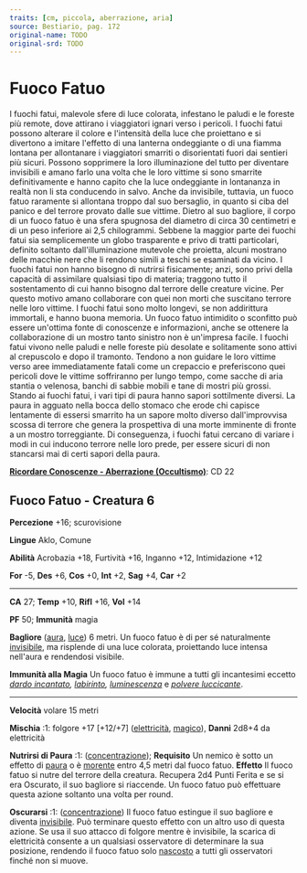 ```yaml
---
traits: [cm, piccola, aberrazione, aria]
source: Bestiario, pag. 172
original-name: TODO
original-srd: TODO
---
```


# Fuoco Fatuo

I fuochi fatui, malevole sfere di luce colorata, infestano le paludi e le
foreste più remote, dove attirano i viaggiatori ignari verso i pericoli. I
fuochi fatui possono alterare il colore e l'intensità della luce che proiettano
e si divertono a imitare l'effetto di una lanterna ondeggiante o di una fiamma
lontana per allontanare i viaggiatori smarriti o disorientati fuori dai sentieri
più sicuri. Possono sopprimere la loro illuminazione del tutto per diventare
invisibili e amano farlo una volta che le loro vittime si sono smarrite
definitivamente e hanno capito che la luce ondeggiante in lontananza in realtà
non li sta conducendo in salvo. Anche da invisibile, tuttavia, un fuoco fatuo
raramente si allontana troppo dal suo bersaglio, in quanto si ciba del panico e
del terrore provato dalle sue vittime. Dietro al suo bagliore, il corpo di un
fuoco fatuo è una sfera spugnosa del diametro di circa 30 centimetri e di un
peso inferiore ai 2,5 chilogrammi. Sebbene la maggior parte dei fuochi fatui sia
semplicemente un globo trasparente e privo di tratti particolari, definito
soltanto dall'illuminazione mutevole che proietta, alcuni mostrano delle macchie
nere che li rendono simili a teschi se esaminati da vicino. I fuochi fatui non
hanno bisogno di nutrirsi fisicamente; anzi, sono privi della capacità di
assimilare qualsiasi tipo di materia; traggono tutto il sostentamento di cui
hanno bisogno dal terrore delle creature vicine. Per questo motivo amano
collaborare con quei non morti che suscitano terrore nelle loro vittime. I
fuochi fatui sono molto longevi, se non addirittura immortali, e hanno buona
memoria. Un fuoco fatuo intimidito o sconfitto può essere un'ottima fonte di
conoscenze e informazioni, anche se ottenere la collaborazione di un mostro
tanto sinistro non è un'impresa facile. I fuochi fatui vivono nelle paludi e
nelle foreste più desolate e solitamente sono attivi al crepuscolo e dopo il
tramonto. Tendono a non guidare le loro vittime verso aree immediatamente fatali
come un crepaccio e preferiscono quei pericoli dove le vittime soffriranno per
lungo tempo, come sacche di aria stantia o velenosa, banchi di sabbie mobili e
tane di mostri più grossi. Stando ai fuochi fatui, i vari tipi di paura hanno
sapori sottilmente diversi. La paura in agguato nella bocca dello stomaco che
erode chi capisce lentamente di essersi smarrito ha un sapore molto diverso
dall'improvvisa scossa di terrore che genera la prospettiva di una morte
imminente di fronte a un mostro torreggiante. Di conseguenza, i fuochi fatui
cercano di variare i modi in cui inducono terrore nelle loro prede, per essere
sicuri di non stancarsi mai di certi sapori della paura.

**[Ricordare Conoscenze - Aberrazione (Occultismo)](/azioni/ricordare-conoscenze)**:
CD 22

## Fuoco Fatuo - Creatura 6

**Percezione** +16; scurovisione

**Lingue** Aklo, Comune

**Abilità** Acrobazia +18, Furtività +16, Inganno +12, Intimidazione +12

**For** -5, **Des** +6, **Cos** +0, **Int** +2, **Sag** +4, **Car** +2

---

**CA** 27; **Temp** +10, **Rifl** +16, **Vol** +14

**PF** 50; **Immunità** magia

**Bagliore** ([aura](/tratti/aura), [luce](/tratti/luce)) 6 metri. Un fuoco
fatuo è di per sé naturalmente [invisibile](/condizioni/invisibile), ma
risplende di una luce colorata, proiettando luce intensa nell'aura e rendendosi
visibile.

**Immunità alla Magia** Un fuoco fatuo è immune a tutti gli incantesimi eccetto
_[dardo incantato](/incantesimi/dardo-incantato),
[labirinto](/incantesimi/labirinto), [luminescenza](/incantesimi/luminescenza)_
e _[polvere luccicante](/incantesimi/polvere-luccicante)_.

---

**Velocità** volare 15 metri

**Mischia** :1: folgore +17 \[+12/+7] ([elettricità](/tratti/elettricita),
[magico](/tratti/magico)), **Danni** 2d8+4 da elettricità

**Nutrirsi di Paura** :1: ([concentrazione](/tratti/concentrazione));
**Requisito** Un nemico è sotto un effetto di [paura](/tratti/paura) o è
[morente](/condizioni/morente) entro 4,5 metri dal fuoco fatuo. **Effetto** Il
fuoco fatuo si nutre del terrore della creatura. Recupera 2d4 Punti Ferita e se
si era Oscurato, il suo bagliore si riaccende. Un fuoco fatuo può effettuare
questa azione soltanto una volta per round.

**Oscurarsi** :1: ([concentrazione](/tratti/concentrazione)) Il fuoco fatuo
estingue il suo bagliore e diventa [invisibile](/condizioni/invisibile). Può
terminare questo effetto con un altro uso di questa azione. Se usa il suo
attacco di folgore mentre è invisibile, la scarica di elettricità consente a un
qualsiasi osservatore di determinare la sua posizione, rendendo il fuoco fatuo
solo [nascosto](/condizioni/nascosto) a tutti gli osservatori finché non si
muove.
